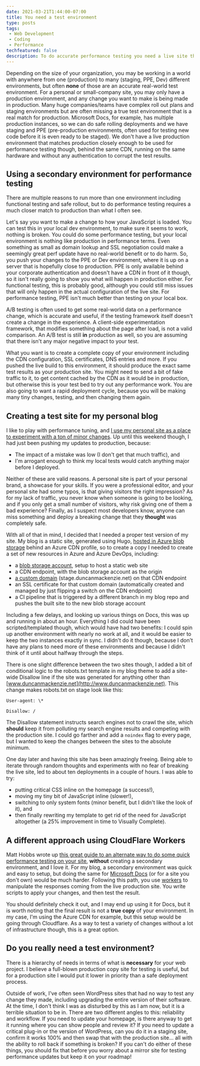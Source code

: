 ```yaml
---
date: 2021-03-21T1:44:00-07:00
title: You need a test environment
type: posts
tags:
 - Web Development
 - Coding
 - Performance
techfeatured: false
description: To do accurate performance testing you need a live site that is a true mirror of your production environment.
---
```


Depending on the size of your organization, you may be working in a
world with anywhere from one (production) to many (staging, PPE, Dev)
different environments, but often **none** of those are an accurate
real-world test environment. For a personal or small-company site, you
may only have a production environment, and any change you want to make
is being made in production. Many huge companies/teams have complex roll
out plans and staging environments but are often missing a true test
environment that is a real match for production. Microsoft Docs, for
example, has multiple production instances, so we can do safe rolling
deployments and we have staging and PPE (pre-production environments,
often used for testing new code before it is even ready to be staged).
We don't have a live production environment that matches production
closely enough to be used for performance testing though, behind the
same CDN, running on the same hardware and without any authentication to
corrupt the test results.

## Using a secondary environment for performance testing

There are multiple reasons to run more than
one environment including functional testing and safe rollout, but to do
performance testing requires a much closer match to production than what
I often see.

Let's say you want to make a change to how your JavaScript is loaded.
You can test this in your local dev environment, to make sure it seems
to work, nothing is broken. You could do some performance testing, but
your local environment is nothing like production in performance terms.
Even something as small as domain lookup and SSL negotiation could make
a seemingly great perf update have no real-world benefit or to do harm.
So, you push your changes to the PPE or Dev environment, where it is up
on a server that is hopefully close to production. PPE is only available
behind your corporate authentication and doesn't have a CDN in front of
it though, so it isn't really going to show you what will happen in
production either. For functional testing, this is probably good,
although you could still miss issues that will only happen in the actual
configuration of the live site. For performance testing, PPE isn't much
better than testing on your local box.

A/B testing is often used to get some real-world data on a performance
change, which is accurate and useful, if the testing framework itself
doesn't create a change in the experience. A client-side experimentation
framework, that modifies something about the page after load, is not a
valid comparison. An A/B test is still **in** production as well, so you
are assuming that there isn't any major negative impact to your test.

What you want is to create a complete copy of your environment including
the CDN configuration, SSL certificates, DNS entries and more. If you
pushed the live build to this environment, it should produce the exact
same test results as your production site. You might need to send a bit
of fake traffic to it, to get content cached by the CDN as it would be
in production, but otherwise this is your test bed to try out any
performance work. You are also going to want a rapid deployment cycle,
because you will be making many tiny changes, testing, and then changing
them again.

## Creating a test site for my personal blog

I like to play with performance tuning, and [I use my personal site as a
place to experiment with a ton of minor
changes](https://www.duncanmackenzie.net/blog/new-blog-performance/). Up
until this weekend though, I had just been pushing my updates to
production, because:

- The impact of a mistake was low (I don't get that much traffic), and
- I'm arrogant enough to think my local tests would catch anything
  major before I deployed.

Neither of these are valid reasons. A personal site is part of your
personal brand, a showcase for your skills. If you were a professional
editor, and your personal site had some typos, is that giving visitors
the right impression? As for my lack of traffic, you never know when
someone is going to be looking, and if you only get a small number of
visitors, why risk giving one of them a bad experience? Finally, as I
suspect most developers know, anyone can miss something and deploy a
breaking change that they **thought** was completely safe.

With all of that in mind, I decided that I needed a proper test version
of my site. My blog is a static site, generated using Hugo, [hosted in
Azure blob
storage](https://docs.microsoft.com/en-us/azure/storage/blobs/storage-blob-static-website)
behind an Azure CDN profile, so to create a copy I needed to create a
set of new resources in Azure and Azure DevOps, including:

- a [blob storage
  account](https://docs.microsoft.com/en-us/azure/storage/common/storage-account-create?tabs=azure-portal),
  setup to host a static web site
- a CDN endpoint, with the blob storage account as the origin
- [a custom
  domain](https://docs.microsoft.com/en-us/azure/cdn/cdn-map-content-to-custom-domain?tabs=azure-dns%2Cazure-portal%2Cazure-portal-cleanup)
  (stage.duncanmackenzie.net) on that CDN endpoint
- an SSL certificate for that custom domain (automatically created and
  managed by just flipping a switch on the CDN endpoint)
- a CI pipeline that is triggered by a different branch in my blog
  repo and pushes the built site to the new blob storage account

Including a few delays, and looking up various things on Docs, this was
up and running in about an hour. Everything I did could have been
scripted/templated though, which would have had two benefits: I could
spin up another environment with nearly no work at all, and it would be
easier to keep the two instances exactly in sync. I didn't do it though,
because I don't have any plans to need more of these environments and
because I didn't think of it until about halfway through the steps.

There is one slight difference between the two sites though, I added a
bit of conditional logic to the robots.txt template in my blog theme to
add a site-wide Disallow line if the site was generated for anything
other than [www.duncanmackenzie.net](http://www.duncanmackenzie.net).
This change makes robots.txt on stage look like this:

```
User-agent: \*

Disallow: /
```

The Disallow statement instructs search engines not to crawl the site,
which **should** keep it from polluting my search engine results and
competing with the production site. I could go farther and add a `noindex`
flag to every page, but I wanted to keep the changes between the sites
to the absolute minimum.

One day later and having this site has been amazingly freeing. Being
able to iterate through random thoughts and experiments with no fear of
breaking the live site, led to about ten deployments in a couple of
hours. I was able to try:

- putting critical CSS inline on the homepage (a success!),
- moving my tiny bit of JavaScript inline (slower!),
- switching to only system fonts (minor benefit, but I didn't like the
  look of it), and
- then finally rewriting my template to get rid of the need for
  JavaScript altogether (a 25% improvement in time to Visually
  Complete).

## A different approach using CloudFlare Workers

Matt Hobbs wrote up [this great guide to an alternate way to do some quick performance testing on your site](https://nooshu.github.io/blog/2021/03/14/setting-up-cloudflare-workers-for-web-performance-optimisation-and-testing/), **without** creating a secondary environment, and I love it. For my blog, a secondary environment was quick and easy to setup, but doing the same for [Microsoft Docs](https://docs.microsoft.com) (or for a site you don't own) would be much harder. Following this path, you use [workers](https://workers.cloudflare.com/) to manipulate the responses coming from the live production site. You write scripts to apply your changes, and then test the result.

You should definitely check it out, and I may end up using it for Docs, but it is worth noting that the final result is not a **true copy** of your environment. In my case, I'm using the Azure CDN for example, but this setup would be going through Cloudflare. As a way to test a variety of changes without a lot of infrastructure though, this is a great option.

## Do you **really** need a test environment?

There is a hierarchy of needs in terms of what is **necessary** for your
web project. I believe a full-blown production copy site for testing is
useful, but for a production site I would put it lower in priority than
a safe deployment process.

Outside of work, I've often seen WordPress sites that had no way to test
any change they made, including upgrading the entire version of their
software. At the time, I don't think I was as disturbed by this as I am
now, but it is a terrible situation to be in. There are two different
angles to this: reliability and workflow. If you need to update your
homepage, is there anyway to get it running where you can show people
and review it? If you need to update a critical plug-in or the version
of WordPress, can you do it in a staging site, confirm it works 100% and
then swap that with the production site... all with the ability to roll
back if something is broken? If you can't do either of these things, you
should fix that before you worry about a mirror site for testing
performance updates but keep it on your roadmap!
